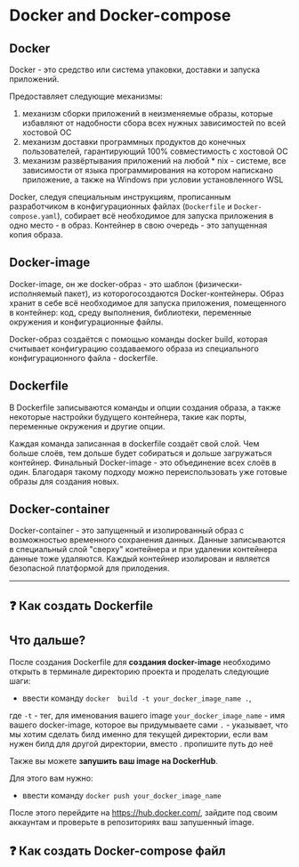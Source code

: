 # Docker and Docker-compose

## Docker

  Docker - это средство или система упаковки, доставки и запуска приложений.
  
  Предоставляет следующие механизмы:
  
  1.  механизм сборки приложений в неизменяемые образы, которые избавляют от надобности сбора всех нужных зависимостей по всей хостовой ОС
  2.  механизм доставки программных продуктов до конечных пользователей, гарантирующий 100% совместимость c хостовой ОС
  3.  механизм развёртывания приложений на любой  * nix - системе, все зависимости от языка программирования на котором напискано приложение, а также на Windows при условии установленного WSL
     
   Docker, следуя специальным инструкциям, прописанным разработчиком в конфигурационных файлах (`Dockerfile` и `Docker-compose.yaml`), собирает всё необходимое для        запуска приложения в одно место - в образ. Контейнер в свою очередь - это запущенная копия образа.
   
  
 ## Docker-image
 
 Docker-image, он же docker-образ - это шаблон (физически-исполняемый пакет), из которогосоздаются Docker-контейнеры. Образ хранит в себе всё необходимое для запуска приложения, помещенного в контейнер: код, среду выполнения, библиотеки, переменные окружения и конфигурационные файлы.
 
   Docker-образ создаётся с помощью команды docker build, которая считывает конфигурацию создаваемого образа из специального конфигурационного файла - dockerfile.


## Dockerfile

 В Dockerfile записываются команды и опции создания образа, а также некоторые настройки будущего контейнера, такие как порты, переменные окружения и другие опции.
 
Каждая команда записанная в dockerfile создаёт свой слой. Чем больше слоёв, тем дольше будет собираться и дольше загружаться контейнер. Финальный Docker-image - это объединение всех слоёв в один. Благодаря такому подходу можно переиспользовать уже готовые образы для создания новых.

## Docker-container

Docker-container - это запущенный и изолированный образ с возможностью временного сохранения данных. Данные записываются в специальный слой "сверху" контейнера и при удалении контейнера данные тоже удаляются. Каждый контейнер изолирован и является безопасной платформой для прилодения.

---------------------------------

## :question: Как создать Dockerfile

## Что дальше?

После создания Dockerfile для **создания docker-image** необходимо открыть в терминале директорию проекта и проделать следующие шаги:

* ввести команду `docker  build -t your_docker_image_name .`,

где `-t` - тег, для именования вашего image
    `your_docker_image_name` - имя вашего docker-image, которое вы придумываете сами
    `.` - указывает, что мы хотим сделать билд именно для текущей директории, если вам нужен билд для другой директории, вместо . пропишите путь до неё
    
 
Также вы можете **запушить ваш image на DockerHub**.

Для этого вам нужно:

* ввести команду `docker push your_docker_image_name`

После этого перейдите на https://hub.docker.com/, зайдите под своим аккаунтам и проверьте в репозиториях ваш запушенный image.

## :question: Как создать Docker-compose файл


